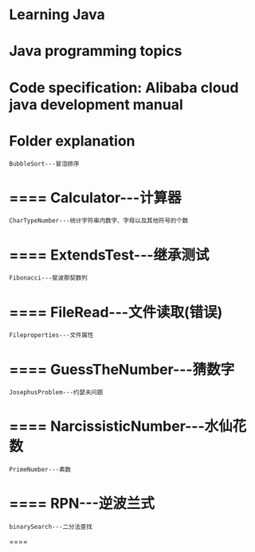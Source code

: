 # Learning Java
# Java programming topics
# Code specification: Alibaba cloud java development manual
# Folder explanation
	BubbleSort---冒泡排序
====
	Calculator---计算器
====
	CharTypeNumber---统计字符串内数字、字母以及其他符号的个数
====
	ExtendsTest---继承测试
====
	Fibonacci---斐波那契数列
====
	FileRead---文件读取(错误)
====
	Fileproperties---文件属性
====
	GuessTheNumber---猜数字
====
	JosephusProblem---约瑟夫问题
====
	NarcissisticNumber---水仙花数
====
	PrimeNumber---素数
====
	RPN---逆波兰式
====
	binarySearch---二分法查找
====
